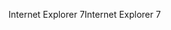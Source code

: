 <span data-ttu-id="662f3-101">Internet Explorer 7</span><span class="sxs-lookup"><span data-stu-id="662f3-101">Internet Explorer 7</span></span>